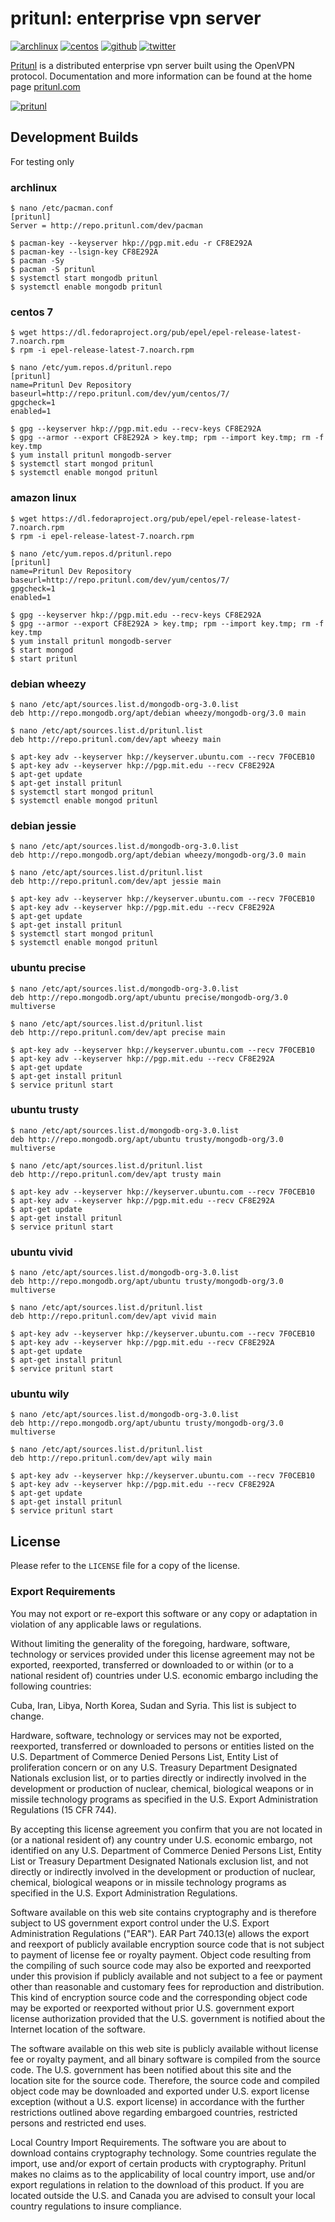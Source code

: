# pritunl: enterprise vpn server

[![archlinux](https://img.shields.io/badge/package-arch%20linux-33aadd.svg?style=flat)](https://pritunl.com/#install)
[![centos](https://img.shields.io/badge/package-centos-669900.svg?style=flat)](https://pritunl.com/#install)
[![github](https://img.shields.io/badge/github-pritunl-11bdc2.svg?style=flat)](https://github.com/pritunl)
[![twitter](https://img.shields.io/badge/twitter-pritunl-55acee.svg?style=flat)](https://twitter.com/pritunl)

[Pritunl](https://github.com/pritunl/pritunl) is a distributed enterprise
vpn server built using the OpenVPN protocol. Documentation and more
information can be found at the home page [pritunl.com](https://pritunl.com)

[![pritunl](www/img/logo_code.png)](https://pritunl.com)

## Development Builds

For testing only

### archlinux

```
$ nano /etc/pacman.conf
[pritunl]
Server = http://repo.pritunl.com/dev/pacman

$ pacman-key --keyserver hkp://pgp.mit.edu -r CF8E292A
$ pacman-key --lsign-key CF8E292A
$ pacman -Sy
$ pacman -S pritunl
$ systemctl start mongodb pritunl
$ systemctl enable mongodb pritunl
```

### centos 7

```
$ wget https://dl.fedoraproject.org/pub/epel/epel-release-latest-7.noarch.rpm
$ rpm -i epel-release-latest-7.noarch.rpm

$ nano /etc/yum.repos.d/pritunl.repo
[pritunl]
name=Pritunl Dev Repository
baseurl=http://repo.pritunl.com/dev/yum/centos/7/
gpgcheck=1
enabled=1

$ gpg --keyserver hkp://pgp.mit.edu --recv-keys CF8E292A
$ gpg --armor --export CF8E292A > key.tmp; rpm --import key.tmp; rm -f key.tmp
$ yum install pritunl mongodb-server
$ systemctl start mongod pritunl
$ systemctl enable mongod pritunl
```

### amazon linux

```
$ wget https://dl.fedoraproject.org/pub/epel/epel-release-latest-7.noarch.rpm
$ rpm -i epel-release-latest-7.noarch.rpm

$ nano /etc/yum.repos.d/pritunl.repo
[pritunl]
name=Pritunl Dev Repository
baseurl=http://repo.pritunl.com/dev/yum/centos/7/
gpgcheck=1
enabled=1

$ gpg --keyserver hkp://pgp.mit.edu --recv-keys CF8E292A
$ gpg --armor --export CF8E292A > key.tmp; rpm --import key.tmp; rm -f key.tmp
$ yum install pritunl mongodb-server
$ start mongod
$ start pritunl
```

### debian wheezy

```
$ nano /etc/apt/sources.list.d/mongodb-org-3.0.list
deb http://repo.mongodb.org/apt/debian wheezy/mongodb-org/3.0 main

$ nano /etc/apt/sources.list.d/pritunl.list
deb http://repo.pritunl.com/dev/apt wheezy main

$ apt-key adv --keyserver hkp://keyserver.ubuntu.com --recv 7F0CEB10
$ apt-key adv --keyserver hkp://pgp.mit.edu --recv CF8E292A
$ apt-get update
$ apt-get install pritunl
$ systemctl start mongod pritunl
$ systemctl enable mongod pritunl
```

### debian jessie

```
$ nano /etc/apt/sources.list.d/mongodb-org-3.0.list
deb http://repo.mongodb.org/apt/debian wheezy/mongodb-org/3.0 main

$ nano /etc/apt/sources.list.d/pritunl.list
deb http://repo.pritunl.com/dev/apt jessie main

$ apt-key adv --keyserver hkp://keyserver.ubuntu.com --recv 7F0CEB10
$ apt-key adv --keyserver hkp://pgp.mit.edu --recv CF8E292A
$ apt-get update
$ apt-get install pritunl
$ systemctl start mongod pritunl
$ systemctl enable mongod pritunl
```

### ubuntu precise

```
$ nano /etc/apt/sources.list.d/mongodb-org-3.0.list
deb http://repo.mongodb.org/apt/ubuntu precise/mongodb-org/3.0 multiverse

$ nano /etc/apt/sources.list.d/pritunl.list
deb http://repo.pritunl.com/dev/apt precise main

$ apt-key adv --keyserver hkp://keyserver.ubuntu.com --recv 7F0CEB10
$ apt-key adv --keyserver hkp://pgp.mit.edu --recv CF8E292A
$ apt-get update
$ apt-get install pritunl
$ service pritunl start
```

### ubuntu trusty

```
$ nano /etc/apt/sources.list.d/mongodb-org-3.0.list
deb http://repo.mongodb.org/apt/ubuntu trusty/mongodb-org/3.0 multiverse

$ nano /etc/apt/sources.list.d/pritunl.list
deb http://repo.pritunl.com/dev/apt trusty main

$ apt-key adv --keyserver hkp://keyserver.ubuntu.com --recv 7F0CEB10
$ apt-key adv --keyserver hkp://pgp.mit.edu --recv CF8E292A
$ apt-get update
$ apt-get install pritunl
$ service pritunl start
```

### ubuntu vivid

```
$ nano /etc/apt/sources.list.d/mongodb-org-3.0.list
deb http://repo.mongodb.org/apt/ubuntu trusty/mongodb-org/3.0 multiverse

$ nano /etc/apt/sources.list.d/pritunl.list
deb http://repo.pritunl.com/dev/apt vivid main

$ apt-key adv --keyserver hkp://keyserver.ubuntu.com --recv 7F0CEB10
$ apt-key adv --keyserver hkp://pgp.mit.edu --recv CF8E292A
$ apt-get update
$ apt-get install pritunl
$ service pritunl start
```

### ubuntu wily

```
$ nano /etc/apt/sources.list.d/mongodb-org-3.0.list
deb http://repo.mongodb.org/apt/ubuntu trusty/mongodb-org/3.0 multiverse

$ nano /etc/apt/sources.list.d/pritunl.list
deb http://repo.pritunl.com/dev/apt wily main

$ apt-key adv --keyserver hkp://keyserver.ubuntu.com --recv 7F0CEB10
$ apt-key adv --keyserver hkp://pgp.mit.edu --recv CF8E292A
$ apt-get update
$ apt-get install pritunl
$ service pritunl start
```

## License

Please refer to the `LICENSE` file for a copy of the license.

### Export Requirements

You may not export or re-export this software or any copy or adaptation in
violation of any applicable laws or regulations.

Without limiting the generality of the foregoing, hardware, software,
technology or services provided under this license agreement may not be
exported, reexported, transferred or downloaded to or within (or to a national
resident of) countries under U.S. economic embargo including the following
countries:

Cuba, Iran, Libya, North Korea, Sudan and Syria. This list is subject to
change.

Hardware, software, technology or services may not be exported, reexported,
transferred or downloaded to persons or entities listed on the U.S. Department
of Commerce Denied Persons List, Entity List of proliferation concern or on
any U.S. Treasury Department Designated Nationals exclusion list, or to
parties directly or indirectly involved in the development or production of
nuclear, chemical, biological weapons or in missile technology programs as
specified in the U.S. Export Administration Regulations (15 CFR 744).

By accepting this license agreement you confirm that you are not located in
(or a national resident of) any country under U.S. economic embargo, not
identified on any U.S. Department of Commerce Denied Persons List, Entity List
or Treasury Department Designated Nationals exclusion list, and not directly
or indirectly involved in the development or production of nuclear, chemical,
biological weapons or in missile technology programs as specified in the U.S.
Export Administration Regulations.

Software available on this web site contains cryptography and is therefore
subject to US government export control under the U.S. Export Administration
Regulations ("EAR"). EAR Part 740.13(e) allows the export and reexport of
publicly available encryption source code that is not subject to payment of
license fee or royalty payment. Object code resulting from the compiling of
such source code may also be exported and reexported under this provision if
publicly available and not subject to a fee or payment other than reasonable
and customary fees for reproduction and distribution. This kind of encryption
source code and the corresponding object code may be exported or reexported
without prior U.S. government export license authorization provided that the
U.S. government is notified about the Internet location of the software.

The software available on this web site is publicly available without license
fee or royalty payment, and all binary software is compiled from the source
code. The U.S. government has been notified about this site and the location
site for the source code. Therefore, the source code and compiled object code
may be downloaded and exported under U.S. export license exception (without a
U.S. export license) in accordance with the further restrictions outlined
above regarding embargoed countries, restricted persons and restricted end
uses.

Local Country Import Requirements. The software you are about to download
contains cryptography technology. Some countries regulate the import, use
and/or export of certain products with cryptography. Pritunl makes no
claims as to the applicability of local country import, use and/or export
regulations in relation to the download of this product. If you are located
outside the U.S. and Canada you are advised to consult your local country
regulations to insure compliance.
